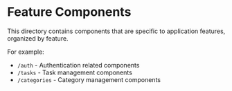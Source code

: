 # Feature Components

This directory contains components that are specific to application features, organized by feature.

For example:
- `/auth` - Authentication related components
- `/tasks` - Task management components
- `/categories` - Category management components